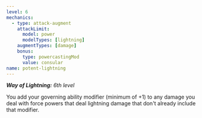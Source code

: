 ```yaml
---
level: 6
mechanics:
  - type: attack-augment
    attackLimit:
      model: power
      modelTypes: [lightning]
    augmentTypes: [damage]
    bonus:
      type: powercastingMod
      value: consular
name: potent-lightning
---
```

_**Way of Lightning:** 6th level_

You add your governing ability modifier (minimum of +1) to any damage you deal with force powers that deal lightning damage that don't already include that modifier.